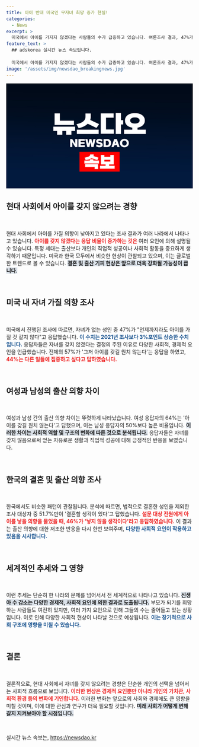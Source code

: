 ```yaml
---
title: 아이 반대 미국인 무자녀 희망 증가 현실!
categories:
  - News
excerpt: >
  미국에서 아이를 가지지 않겠다는 사람들의 수가 급증하고 있습니다. 여론조사 결과, 47%가 언제까지라도 아이를 가질 것 같지 않다고 응답하며, 그 이유는 다양합니다. 출산 기피 현상이 전 세계적으로 확산되고 있는 가운데, 이런 추세는 결혼과 양육에 대한 태도 변화와 관련이 깊습니다.
feature_text: >
  ## adskorea 실시간 뉴스 속보입니다.

  미국에서 아이를 가지지 않겠다는 사람들의 수가 급증하고 있습니다. 여론조사 결과, 47%가 언제까지라도 아이를 가질 것 같지 않다고 응답하며, 그 이유는 다양합니다. 출산 기피 현상이 전 세계적으로 확산되고 있는 가운데, 이런 추세는 결혼과 양육에 대한 태도 변화와 관련이 깊습니다.
image: '/assets/img/newsdao_breakingnews.jpg'
---
```


<p><img src="/assets/img/newsdao_breakingnews.jpg" alt="adskorea 속보" /></p>

<h2 data-ke-size="size26">현대 사회에서 아이를 갖지 않으려는 경향</h2>

<p data-ke-size="size16">&nbsp;</p>

<p>현대 사회에서 아이를 가질 의향이 낮아지고 있다는 조사 결과가 여러 나라에서 나타나고 있습니다. <b><span style="color: #ee2323;">아이를 갖지 않겠다는 응답 비율이 증가하는 것은</span></b> 여러 요인에 의해 설명될 수 있습니다. 특정 세대는 출산보다 개인의 직업적 성공이나 사회적 활동을 중요하게 생각하기 때문입니다. 미국과 한국 모두에서 비슷한 현상이 관찰되고 있으며, 이는 글로벌한 트렌드로 볼 수 있습니다. <b><span style="background-color: #21538527;">결혼 및 출산 기피 현상은 앞으로 더욱 강화될 가능성이 큽니다.</span></b></p>

<p data-ke-size="size16">&nbsp;</p>

<h2 data-ke-size="size26">미국 내 자녀 가질 의향 조사</h2>

<p data-ke-size="size16">&nbsp;</p>

<p>미국에서 진행된 조사에 따르면, 자녀가 없는 성인 중 47%가 "언제까지라도 아이를 가질 것 같지 않다"고 응답했습니다. <b><span style="color: #1a5490;">이 수치는 2021년 조사보다 3%포인트 상승한 수치입니다.</span></b> 응답자들은 자녀를 갖지 않겠다는 결정의 주된 이유로 다양한 사회적, 경제적 요인을 언급했습니다. 전체의 57%가 '그저 아이를 갖길 원치 않는다'는 응답을 하였고, <b><span style="color: #ee2323;">44%는 다른 일들에 집중하고 싶다고 답하였습니다.</span></b> </p>

<p data-ke-size="size16">&nbsp;</p>

<h2 data-ke-size="size26">여성과 남성의 출산 의향 차이</h2>

<p data-ke-size="size16">&nbsp;</p>

<p>여성과 남성 간의 출산 의향 차이는 뚜렷하게 나타났습니다. 여성 응답자의 64%는 '아이를 갖길 원치 않는다'고 답했으며, 이는 남성 응답자의 50%보다 높은 비율입니다. <b><span style="background-color: #21538527;">이러한 차이는 사회적 역할 및 구조의 변화에 따른 것으로 분석됩니다.</span></b> 응답자들은 자녀를 갖지 않음으로써 얻는 자유로운 생활과 직업적 성공에 대해 긍정적인 반응을 보였습니다. </p>

<p data-ke-size="size16">&nbsp;</p>

<h2 data-ke-size="size26">한국의 결혼 및 출산 의향 조사</h2>

<p data-ke-size="size16">&nbsp;</p>

<p>한국에서도 비슷한 패턴이 관찰됩니다. 분석에 따르면, 법적으로 결혼한 성인을 제외한 조사 대상자 중 51.7%만이 '결혼할 생각이 있다'고 답했습니다. <b><span style="color: #ee2323;">설문 대상 전원에게 아이를 낳을 의향을 물었을 때, 46%가 '낳지 않을 생각이다'라고 응답하였습니다.</span></b> 이 결과는 출산 의향에 대한 저조한 반응을 다시 한번 보여주며, <b><span style="color: #1a5490;">다양한 사회적 요인이 작용하고 있음을 시사합니다.</span></b></p>

<p data-ke-size="size16">&nbsp;</p>

<h2 data-ke-size="size26">세계적인 추세와 그 영향</h2>

<p data-ke-size="size16">&nbsp;</p>

<p>이런 추세는 단순히 한 나라의 문제를 넘어서서 전 세계적으로 나타나고 있습니다. <b><span style="background-color: #21538527;">신생아 수 감소는 다양한 경제적, 사회적 요인에 의한 결과로 도출됩니다.</span></b> 부모가 되기를 희망하는 사람들도 여전히 있지만, 여러 가지 요인으로 인해 그들의 수는 줄어들고 있는 상황입니다. 이로 인해 다양한 사회적 현상이 나타날 것으로 예상됩니다. <b><span style="color: #1a5490;">이는 장기적으로 사회 구조에 영향을 미칠 수 있습니다.</span></b></p>

<p data-ke-size="size16">&nbsp;</p>

<h2 data-ke-size="size26">결론</h2>

<p data-ke-size="size16">&nbsp;</p>

<p>결론적으로, 현대 사회에서 자녀를 갖지 않으려는 경향은 단순한 개인의 선택을 넘어서는 사회적 흐름으로 보입니다. <b><span style="color: #ee2323;">이러한 현상은 경제적 요인뿐만 아니라 개인의 가치관, 사회적 환경 등의 변화에 기인합니다.</span></b> 이러한 변화는 앞으로의 사회와 경제에도 큰 영향을 미칠 것이며, 이에 대한 관심과 연구가 더욱 필요할 것입니다. <b><span style="background-color: #21538527;">미래 사회가 어떻게 변해갈지 지켜보아야 할 시점입니다.</span></b></p>

<p data-ke-size="size16">&nbsp;</p>
실시간 뉴스 속보는, <a href="https://newsdao.kr" rel="dofollow">https://newsdao.kr</a>


